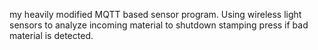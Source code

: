 my heavily modified MQTT based sensor program. Using wireless light sensors to analyze incoming material to shutdown stamping press if bad material is detected. 
